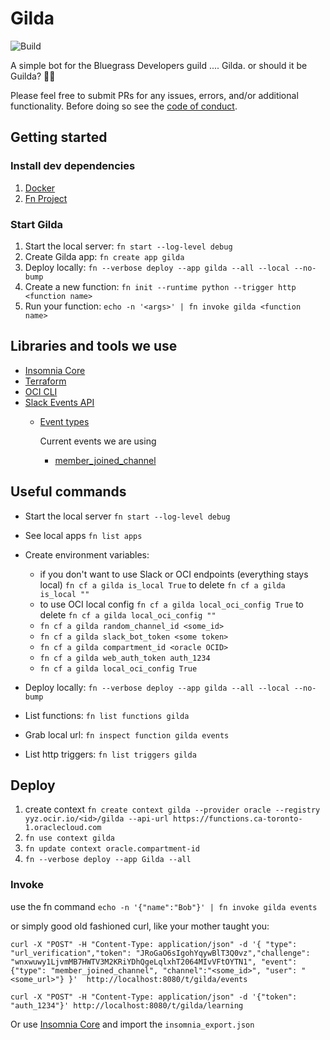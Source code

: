 # Gilda

![Build](https://github.com/bluegrass-devs/Gilda/workflows/Python%20package/badge.svg?branch=master)

A simple bot for the Bluegrass Developers guild .... Gilda. or should it be Guilda? 🤷‍♂️

Please feel free to submit PRs for any issues, errors, and/or additional functionality. Before doing so see the [code of conduct](CODE_OF_CONDUCT.md).

## Getting started

### Install dev dependencies

1. [Docker](https://www.docker.com/get-started)
1. [Fn Project](https://fnproject.io/tutorials/python/intro/)

### Start Gilda

1. Start the local server: `fn start --log-level debug`
1. Create Gilda app: `fn create app gilda`
1. Deploy locally: `fn --verbose deploy --app gilda --all --local --no-bump`
1. Create a new function: `fn init --runtime python --trigger http <function name>`
1. Run your function: `echo -n '<args>' | fn invoke gilda <function name>`

## Libraries and tools we use

- [Insomnia Core](https://insomnia.rest/)
- [Terraform](https://www.terraform.io/intro/index.html)
- [OCI CLI](https://docs.cloud.oracle.com/en-us/iaas/Content/API/SDKDocs/cliinstall.htm)
- [Slack Events API](https://api.slack.com/events-api)
  - [Event types](https://api.slack.com/events-api#event_types)

    Current events we are using

    - [member_joined_channel](https://api.slack.com/events/member_joined_channel)

## Useful commands

- Start the local server `fn start --log-level debug`
- See local apps `fn list apps`
- Create environment variables:

  - if you don't want to use Slack or OCI endpoints (everything stays local) `fn cf a gilda is_local True` to delete `fn cf a gilda is_local ""`
  - to use OCI local config `fn cf a gilda local_oci_config True` to delete `fn cf a gilda local_oci_config ""`
  - `fn cf a gilda random_channel_id <some_id>`
  - `fn cf a gilda slack_bot_token <some token>`
  - `fn cf a gilda compartment_id <oracle OCID>`
  - `fn cf a gilda web_auth_token auth_1234`
  - `fn cf a gilda local_oci_config True`

- Deploy locally: `fn --verbose deploy --app gilda --all --local --no-bump`
- List functions: `fn list functions gilda`
- Grab local url: `fn inspect function gilda events`
- List http triggers: `fn list triggers gilda`

## Deploy

1. create context `fn create context gilda --provider oracle --registry yyz.ocir.io/<id>/gilda --api-url https://functions.ca-toronto-1.oraclecloud.com`
1. `fn use context gilda`
1. `fn update context oracle.compartment-id`
1. `fn --verbose deploy --app Gilda --all`

### Invoke

use the fn command `echo -n '{"name":"Bob"}' | fn invoke gilda events`

or simply good old fashioned curl, like your mother taught you:

```
curl -X "POST" -H "Content-Type: application/json" -d '{ "type": "url_verification","token": "JRoGaO6sIgohYqywBlT3Q0vz","challenge": "wnxwuwy1LjvmMB7HWTV3M2KRiYDhQgeLqlxhT2064MIvVFtOYTN1", "event": {"type": "member_joined_channel", "channel":"<some_id>", "user": "<some_url>"} }'  http://localhost:8080/t/gilda/events

curl -X "POST" -H "Content-Type: application/json" -d '{"token": "auth_1234"}' http://localhost:8080/t/gilda/learning
```

Or use [Insomnia Core](https://insomnia.rest/) and import the `insomnia_export.json`
